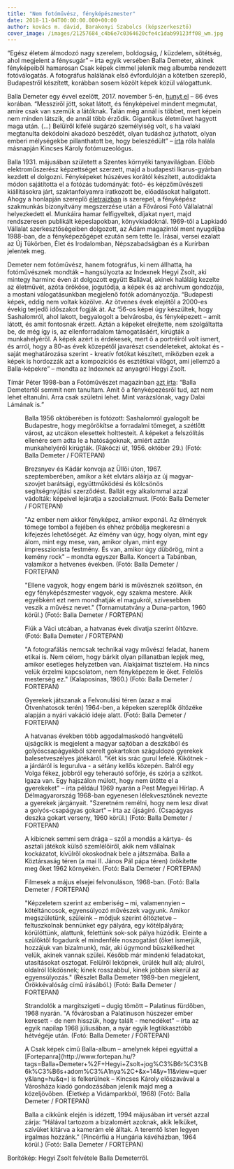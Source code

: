 ```yaml
---
title: "Nem fotóművész, fényképészmester"
date: 2018-11-04T00:00:00.000+00:00
author: kovács m. dávid, Barakonyi Szabolcs (képszerkesztő)
cover_image: /images/21257684_c4b6e7c0364620cfe4c1dab99123ff08_wm.jpg
---
```


“Egész életem álmodozó nagy szerelem, boldogság, / küzdelem, sötétség, ahol megjelent a fénysugár” – írta egyik versében Balla Demeter, akinek fényképeiből hamarosan Csak képek címmel jelenik meg albumba rendezett fotóválogatás. A fotográfus halálának első évfordulóján a kötetben szereplő, Budapestről készített, korábban sosem közölt képek közül válogattunk.

Balla Demeter egy évvel ezelőtt, 2017. november 5-én, [hunyt el](https://index.hu/kultur/2017/11/06/meghalt_balla_demeter_fotomuvesz/) – 86 éves korában. “Messziről jött, sokat látott, és fényképeivel mindent megmutat, amire csak van szemük a látóknak. Talán még annál is többet, mert képein nem minden látszik, de annál több érződik. Gigantikus életművet hagyott maga után. (...) Belülről kifelé sugárzó személyiség volt, s ha valaki megtanulta dekódolni akadozó beszédét, olyan tudáshoz juthatott, olyan emberi mélységekbe pillanthatott be, hogy beleszédült” – [írta](https://www.facebook.com/kincsesk/posts/10215375223832666) róla halála másnapján Kincses Károly fotómuzeológus.

Balla 1931. májusában született a Szentes környéki tanyavilágban. Előbb elektroműszerész képzettséget szerzett, majd a budapesti Ikarus-gyárban kezdett el dolgozni. Fényképeket húszéves korától készített, autodidakta módon sajátította el a fotózás tudományát: fotó- és képzőművészeti kiállításokra járt, szaktanfolyamra iratkozott be, előadásokat hallgatott. Ahogy a honlapján szereplő [életrajzban](https://ballademeter.hu/eletrajz/) is szerepel, a fényképész szakmunkás bizonyítvány megszerzése után a Fővárosi Fotó Vállalatnál helyezkedett el. Munkáira hamar felfigyeltek, díjakat nyert, majd rendszeresen publikált képeslapokban, könyvkiadóknál. 1969-től a Lapkiadó Vállalat szerkesztőségeiben dolgozott, az Ádám magazintól ment nyugdíjba 1988-ban, de a fényképezőgépet ezután sem tette le. Írásai, versei ezalatt az Új Tükörben, Élet és Irodalomban, Népszabadságban és a Kurírban jelentek meg.

Demeter nem fotóművész, hanem fotográfus, ki nem állhatta, ha fotóművésznek mondták – hangsúlyozta az Indexnek Hegyi Zsolt, aki mintegy harminc éven át dolgozott együtt Ballával, akinek haláláig kezelte az életművét, azóta örököse, jogutódja, a képek és az archívum gondozója, a mostani válogatásunkban megjelenő fotók adományozója. “Budapesti képek, eddig nem voltak közölve. Az ötvenes évek elejétől a 2000-es évekig terjedő időszakot fogják át. Az ‘56-os képei úgy készültek, hogy Sashalomról, ahol lakott, begyalogolt a belvárosba, és fényképezett – amit látott, és amit fontosnak érzett. Aztán a képeket elrejtette, nem szolgáltatta be, de még így is, az ellenforradalom támogatásáért, kirúgták a munkahelyéről. A képek azért is érdekesek, mert ő a portréiról volt ismert, és arról, hogy a 80-as évek közepétől javarészt csendéleteket, aktokat és - saját meghatározása szerint - kreatív fotókat készített, miközben ezek a képek is hordozzák azt a kompozíciós és esztétikai világot, ami jellemző a Balla-képekre” – mondta az Indexnek az anyagról Hegyi Zsolt.

Tímár Péter 1998-ban a Fotóművészet magazinban [azt írta](http://fotomuveszet.net/korabbi_szamok/199812/balla_demeterrol_kepei_urugyen): “Balla Demetertől semmit nem tanultam. Amit ő a fényképezésről tud, azt nem lehet eltanulni. Arra csak születni lehet. Mint varázslónak, vagy Dalai Lámának is.”

<figure>
<img src="/images/21233630_5f921141f360643329724def71581542_wm.jpg" alt="" />
<figcaption>Balla 1956 októberében is fotózott: Sashalomról gyalogolt be Budapestre, hogy megörökítse a forradalmi tömeget, a szétlőtt várost, az utcákon elesettek holttesteit. A képeket a felszólítás ellenére sem adta le a hatóságoknak, amiért aztán munkahelyéről kirúgták. (Rákóczi út, 1956. október 29.) (Fotó: Balla Demeter / FORTEPAN)</figcaption>
</figure>

<figure>
<img src="/images/21233632_133c99a4d64733f5d00a2854a29a1534_wm.jpg" alt="" />
<figcaption>Brezsnyev és Kádár konvoja az Üllői úton, 1967. szeptemberében, amikor a két elvtárs aláírja az új magyar-szovjet barátsági, együttműködési és kölcsönös segítségnyújtási szerződést. Ballát egy alkalommal azzal vádolták: képeivel lejáratja a szocializmust. (Fotó: Balla Demeter / FORTEPAN)</figcaption>
</figure>

<figure>
<img src="/images/21233618_2f8f97f2dd91ac1b4fd7b42c261b8aea_wm.jpg" alt="" />
<figcaption>"Az ember nem akkor fényképez, amikor exponál. Az élmények tömege tombol a fejében és ehhez próbálja megkeresni a kifejezés lehetőségét. Az élmény van úgy, hogy olyan, mint egy álom, mint egy mese, van, amikor olyan, mint egy impresszionista festmény. És van, amikor úgy dübörög, mint a kemény rock" – mondta egyszer Balla. Koncert a Tabánban, valamikor a hetvenes években. (Fotó: Balla Demeter / FORTEPAN)</figcaption>
</figure>

<figure>
<img src="/images/21233620_1abe4ce5ce116538bc1118ee455731c8_wm.jpg" alt="" />
<figcaption>"Ellene vagyok, hogy engem bárki is művésznek szólítson, én egy fényképészmester vagyok, egy szakma mestere. Akik egyébként ezt nem mondhatják el magukról, szívesebben veszik a művész nevet." (Tornamutatvány a Duna-parton, 1960 körül.) (Fotó: Balla Demeter / FORTEPAN)</figcaption>
</figure>

<figure>
<img src="/images/21233628_62309b5f278318a075c85c6e6e16a130_wm.jpg" alt="" />
<figcaption>Fiúk a Váci utcában, a hatvanas évek divatja szerint öltözve. (Fotó: Balla Demeter / FORTEPAN)</figcaption>
</figure>

<figure>
<img src="/images/21233622_245fa15c3a6b237097932d29ba476bde_wm.jpg" alt="" />
<figcaption>"A fotografálás nemcsak technikai vagy művészi feladat, hanem etikai is. Nem célom, hogy bárkit olyan pillanatban lepjek meg, amikor esetleges helyzetben van. Alakjaimat tisztelem. Ha nincs velük érzelmi kapcsolatom, nem fényképezem le őket. Felelős mesterség ez." (Kalaposinas, 1960.) (Fotó: Balla Demeter / FORTEPAN)</figcaption>
</figure>

<figure>
<img src="/images/21233624_2673ac282ad9b036e328481e5bdb3dc4_wm.jpg" alt="" />
<figcaption>Gyerekek játszanak a Felvonulási téren (azaz a mai Ötvenhatosok terén) 1964-ben, a képeken szereplők öltözéke alapján a nyári vakáció ideje alatt. (Fotó: Balla Demeter / FORTEPAN)</figcaption>
</figure>

<figure>
<img src="/images/21233616_893198fa100d9efd6187b084594ad5cc_wm.jpg" alt="" />
<figcaption>A hatvanas években több aggodalmaskodó hangvételű újságcikk is megjelent a magyar sajtóban a deszkából és golyóscsapágyakból szerelt gokartokon száguldozó gyerekek balesetveszélyes játékáról. "Két kis srác gurul lefelé. Kikötnek - a járdáról is legurulva - a sétány kellős közepén. Balról egy Volga fékez, jobbról egy teherautó sofőrje, és szórja a szitkot. Igaza van. Egy hajszálon múlott, hogy nem ütötte el a gyerekeket" – írta például 1969 nyarán a Pest Megyei Hírlap. A Délmagyarország 1968-ban egyenesen lélekvesztőnek nevezte a gyerekek járgányait. "Szeretném remélni, hogy nem lesz divat a golyós-csapágyas gokart" – írta az újságíró. (Csapágyas deszka gokart verseny, 1960 körül.) (Fotó: Balla Demeter / FORTEPAN)</figcaption>
</figure>

<figure>
<img src="/images/21233614_2d7924ad86ad45a9e6851080699971b4_wm.jpg" alt="" />
<figcaption>A kibicnek semmi sem drága – szól a mondás a kártya- és asztali játékok külső szemlélőiről, akik nem vállalnak kockázatot, kívülről okoskodnak bele a játszmába. Balla a Köztársaság téren (a mai II. János Pál pápa téren) örökítette meg őket 1962 környékén. (Fotó: Balla Demeter / FORTEPAN)</figcaption>
</figure>

<figure>
<img src="/images/21233610_a814fb6bafc222d9ce8b189d36591ed3_wm.jpg" alt="" />
<figcaption>Filmesek a május elsejei felvonuláson, 1968-ban. (Fotó: Balla Demeter / FORTEPAN)</figcaption>
</figure>

<figure>
<img src="/images/21233626_5967f98039096ccc6211c49351d6809f_wm.jpg" alt="" />
<figcaption>"Képzeletem szerint az emberiség – mi, valamennyien – kötéltáncosok, egyensúlyozó művészek vagyunk. Amikor megszületünk, szüleink – módjuk szerint öltöztetve – feltuszkolnak bennünket egy pályára, egy kötélpályára; körülöttünk, alattunk, felettünk sok-sok pálya húzódik. Eleinte a szülőktől fogadunk el mindenféle noszogatást (őket ismerjük, hozzájuk van bizalmunk), már, aki úgymond büszkélkedhet velük, akinek vannak szülei. Később már mindenki feladatokat, utasításokat osztogat. Felülről leköpnek, ürülék hull alá; alulról, oldalról lökdösnek; kinek rosszabbul, kinek jobban sikerül az egyensúlyozás." (Részlet Balla Demeter 1989-ben megjelent, Örökkévalóság című írásából.) (Fotó: Balla Demeter / FORTEPAN)</figcaption>
</figure>

<figure>
<img src="/images/21233608_510f7b719ff61bd2013cfd39b1d46674_wm.jpg" alt="" />
<figcaption>Strandolók a margitszigeti – dugig tömött – Palatinus fürdőben, 1968 nyarán. "A fővárosban a Palatinuson húszezer ember keresett - de nem hisszük, hogy talált - menedéket" – írta az egyik napilap 1968 júliusában, a nyár egyik legtikkasztóbb hétvégéje után. (Fotó: Balla Demeter / FORTEPAN)</figcaption>
</figure>

<figure>
<img src="/images/21233612_1dc3a2e2b30170573bea8de795b9ed54_wm.jpg" alt="" />
<figcaption>A Csak képek című Balla-album – amelynek képei egyúttal a [Fortepanra](http://www.fortepan.hu/?tags=Balla+Demeter+%2F+Hegyi+Zsolt+jog%C3%B6r%C3%B6k%C3%B6s+adom%C3%A1nya%2C+&x=14&y=11&view=query&lang=hu&q=) is felkerülnek – Kincses Károly előszavával a Városháza kiadó gondozásában jelenik majd meg a közeljövőben. (Életkép a Vidámparkból, 1968) (Fotó: Balla Demeter / FORTEPAN)</figcaption>
</figure>

<figure>
<img src="/images/21233606_06f54ac2d8cc186d7b984a3fb89fad91_wm.jpg" alt="" />
<figcaption>Balla a cikkünk elején is idézett, 1994 májusában írt versét azzal zárja: “Hálával tartozom a bizalomért azoknak, akik lelküket, szívüket kitárva a kamerám elé álltak. A teremtő Isten legyen irgalmas hozzánk.” (Pincérfiú a Hungária kávéházban, 1964 körül.) (Fotó: Balla Demeter / FORTEPAN)</figcaption>
</figure>

Borítókép: Hegyi Zsolt felvétele Balla Demeterről.
